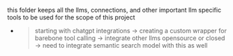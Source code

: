 this folder keeps all the llms, connections, and other important llm specific tools to be used for the scope of this project



- > starting with chatgpt integrations
-> creating a custom wrapper for barebone tool calling
-> integrate other llms opensource or closed
-> need to integrate semantic search model with this as well
